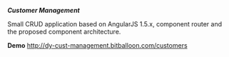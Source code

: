 ___Customer Management___

Small CRUD application based on AngularJS 1.5.x, component router and the proposed component architecture.  

__Demo__
http://dy-cust-management.bitballoon.com/customers
